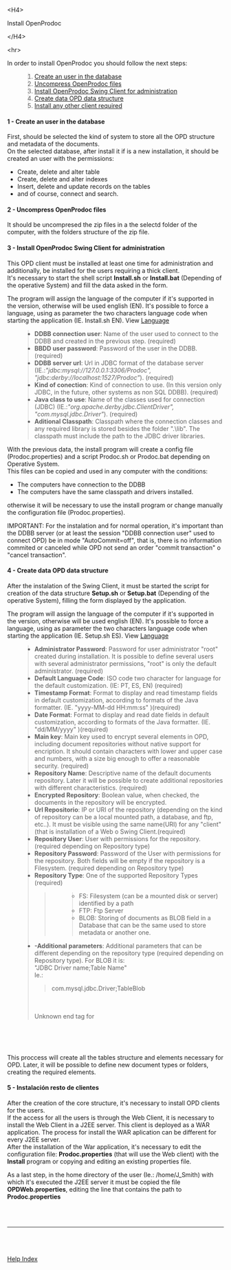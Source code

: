 

&lt;H4&gt;

Install OpenProdoc

&lt;/H4&gt;



&lt;hr&gt;


<p>In order to install OpenProdoc you should follow the next steps:</p>
<ol>
<blockquote><li><a href='#1'>Create an user in the database</a></li>
<li><a href='#2'>Uncompress OpenProdoc files</a></li>
<li><a href='#3'>Install OpenProdoc Swing Client for administration</a></li>
<li><a href='#4'>Create data OPD data structure</a></li>
<li><a href='#5'>Install any other client required</a></li>
</ol>
<h4>1 - Create an user in the database</h4>
<p>
First, should be selected the kind of system to store all the OPD structure and metadata of the documents.<br>
On the selected database, after install it if is a new installation, it should be created an user with the permissions:</p>
<ul>
<li>Create, delete and alter table</li>
<li>Create, delete and alter indexes</li>
<li>Insert, delete and update records on the tables</li>
<li>and of course, connect and search.</li>
</ul>
<h4>2 - Uncompress OpenProdoc files</h4>
<p>It should be uncompresed the zip files in a the selectd folder of the computer, with the folders structure of the zip file.</p></blockquote>

<h4>3 - Install OpenProdoc Swing Client for administration</h4>
<p>This OPD client must be installed at least one time for administration and additionally, be installed for the users requiring a thick client.<br>
It's necessary to start the shell script <b>Install.sh</b> or <b>Install.bat</b> (Depending of the operative System) and fill the data asked in the form.</p>
<p>The program will assign the language of the computer if it's supported in the version, otherwise  will be used english (EN). It's possible to force a language, using as parameter the two characters language code when starting the application (IE. Install.sh EN). View <a href='EN_Language.md'>Language</a></p>
<ul>
<blockquote><li><b>DDBB connection user</b>: Name of the user used to connect to the DDBB and created in the previous step. (required)</li>
<li><b>BBDD user password</b>: Password of the user in the DDBB. (required)</li>
<li><b>DDBB server url</b>: Url in JDBC format of the database server (IE.:<i>"jdbc:mysql://127.0.0.1:3306/Prodoc", "jdbc:derby://localhost:1527/Prodoc"</i>). (required)</li>
<li><b>Kind of conection</b>: Kind of connection to use. (In this version only JDBC, in the future, other systems as non SQL DDBB). (required)</li>
<li><b>Java class to use</b>: Name of the classes used for connection (JDBC) (IE.:<i>"org.apache.derby.jdbc.ClientDriver", "com.mysql.jdbc.Driver"</i>). (required)</li>
<li><b>Aditional Classpath</b>: Classpath where the connection classes and any required library is stored besides the folder ".\lib". The classpath must include the path to the JDBC driver libraries.</li>
</ul>
<p>With the previous data, the install program will create a config file (Prodoc.properties) and a script Prodoc.sh or Prodoc.bat depending on Operative System.<br>
This files can be copied and used in any computer with the conditions: </p>
<ul>
<li>The computers have connection to the DDBB</li>
<li>The computers have the same classpath and drivers installed.</li>
</ul>
<p>otherwise it will be necessary to use the install program or change manually the configuration file (Prodoc.properties).</p>
<p>IMPORTANT: For the instalation and for normal operation, it's important than the DDBB server (or at least the session "DDBB connection user" used to connect OPD) be in mode "AutoCommit=off", that is, there is no information commited or canceled while OPD not send an order "commit transaction" o "cancel transaction".</p></blockquote>

<h4>4 - Create data OPD data structure</h4>
<p>After the instalation of the Swing Client, it must be started the script for creation of the data structure <b>Setup.sh</b> or <b>Setup.bat</b> (Depending of the operative System), filling the form displayed by the application.</p>
<p>The program will assign the language of the computer if it's supported in the version, otherwise  will be used english (EN). It's possible to force a language, using as parameter the two characters language code when starting the application (IE. Setup.sh ES). View <a href='EN_Language.md'>Language</a></p>
<ul>
<blockquote><li><b>Administrator Password</b>: Password for user administrator "root" created during installation. It is possible to define several users with several administrator permissions, "root" is only the default administrator. (required)</li>
<li><b>Default Language Code</b>: ISO code two character for language for the default customization. (IE: PT, ES, EN) (required)</li>
<li><b>Timestamp Format</b>: Format to display and read timestamp fields in default customization, according to formats of the Java formatter. (IE. "yyyy-MM-dd HH:mm:ss" )(required)</li>
<li><b>Date Format</b>: Format to display and read date fields in default customization, according to formats of the Java formatter. (IE. "dd/MM/yyyy" )(required)</li>
<li><b>Main key</b>: Main key used to encrypt several elements in OPD, including document repositories without native support for encription. It should contain characters with lower and upper case and numbers, with a size big enough to offer a reasonable security. (required)</li>
<li><b>Repository Name</b>: Descriptive name of the default documents repository. Later it will be possible to create additional repositories with different characteristics. (required)</li>
<li><b>Encrypted Repository</b>: Boolean value, when checked, the documents in the repository will be encrypted.</li>
<li><b>Url Repositorio</b>: IP or URI of the repository (depending on the kind of repository can be a local mounted path, a database, and ftp, etc..). It must be visible using the same name(URI) for any "client"(that is installation of a Web o Swing Client.(required)</li>
<li><b>Repository User</b>: User with permissions for the repository.(required depending on Repository type)</li>
<li><b>Repository Password</b>: Password of the User with permissions for the repository. Both fields will be empty if the repository is a Filesystem. (required depending on Repository type)</li>
<li><b>Repository Type</b>: One of the supported Repository Types  (required)<br>
<blockquote><ul>
<blockquote><li>FS: Filesystem (can be a mounted disk or server) identified by a path</li>
<li>FTP: Ftp Server</li>
<li>BLOB: Storing of documents as BLOB field in a Database that can be the same used to store metadata or another one.</li>
</blockquote></ul>
</blockquote><li><b>-Additional parameters</b>: Additional parameters that can be different depending on the repository type (required depending on Repository type). For BLOB it is:<br>
"JDBC Driver name;Table Name"<br>
Ie.:<br>
<blockquote>com.mysql.jdbc.Driver;TableBlob</li>
<br>
<br>
Unknown end tag for </ul><br>
<br>
<br>
<p>This proccess will create all the tables structure and elements necessary for OPD. Later, it will be possible to define new document types or folders, creating the required elements.</p>
<h4>5 - Instalación resto de clientes</h4>
<p>
After the creation of the core structure, it's necessary to install OPD clients for the users.<br>
If the access for all the users is through the Web Client, it is necessary to install the Web Client in a J2EE server. This client is deployed as a WAR application. The process for install the WAR aplication can be different for every J2EE server.<br>
After the installation of the War application, it's necessary to edit the configuration file: <b>Prodoc.properties</b> (that will use the Web client) with the <b>Install</b> program or copying and editing an existing properties file.<p>
<p>As a last step, in the home directory of the user (Ie.: /home/J_Smith) with which it's executed the J2EE server it must be copied the file <b>OPDWeb.properties</b>, editing the line that contains the path to <b>Prodoc.properties</b></p></blockquote></blockquote>

<br>
<br>
<hr><br>
<br>
<br>
<a href='EN_HelpIndex.md'>Help Index</a>
